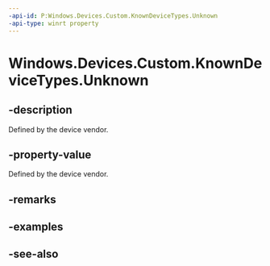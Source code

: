 ----api-id: P:Windows.Devices.Custom.KnownDeviceTypes.Unknown
-api-type: winrt property
---<!-- Property syntaxpublic ushort Unknown { get; }--># Windows.Devices.Custom.KnownDeviceTypes.Unknown## -descriptionDefined by the device vendor.## -property-valueDefined by the device vendor.## -remarks## -examples## -see-also